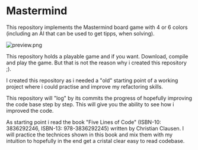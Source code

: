 # Mastermind

This repository implements the Mastermind board game with 4 or 6 colors (including an AI that can be used to get tipps, when solving).

![preview.png]()

This repository holds a playable game and if you want. Download, compile and play the game. But that is not the reason why i created this repository ;).

I created this repository as i needed a "old" starting point of a working project where i could practise and improve my refactoring skills.

This repository will "log" by its commits the progress of hopefully improving the code base step by step. This will give you the ability to see how i improved the code.

As starting point i read the book "Five Lines of Code" (ISBN-10: 3836292246, ISBN-13: 978-3836292245) written by Christian Clausen. I will practice the technices shown in this book and mix them with my intuition to hopefully in the end get a cristal clear easy to read codebase.